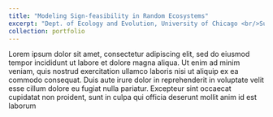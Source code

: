 ```yaml
---
title: "Modeling Sign-feasibility in Random Ecosystems"
excerpt: "Dept. of Ecology and Evolution, University of Chicago <br/>Supervisor: Prof. Stefano Allesina<br/><img src='/images/500x300.png'>"
collection: portfolio
---
```


Lorem ipsum dolor sit amet, consectetur adipiscing elit, sed do eiusmod tempor incididunt ut labore et dolore magna aliqua. Ut enim ad minim veniam, quis nostrud exercitation ullamco laboris nisi ut aliquip ex ea commodo consequat. Duis aute irure dolor in reprehenderit in voluptate velit esse cillum dolore eu fugiat nulla pariatur. Excepteur sint occaecat cupidatat non proident, sunt in culpa qui officia deserunt mollit anim id est laborum

